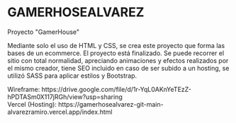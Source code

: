# GAMERHOSEALVAREZ
Proyecto "GamerHouse" <br>
<p>Mediante solo el uso de HTML y CSS, se crea este proyecto que forma las bases de un ecommerce.
El proyecto está finalizado. Se puede recorrer el sitio con total normalidad, apreciando animaciones y efectos realizados por el mismo creador, tiene SEO incluido en caso de ser subido a un hosting, se utilizó SASS para aplicar estilos y Bootstrap.</p>
Wireframe: https://drive.google.com/file/d/1r-YqL0AKnYeTEzZ-hPDTASm0X117jRGh/view?usp=sharing <br>
Vercel (Hosting): https://gamerhosealvarez-git-main-alvarezramiro.vercel.app/index.html
